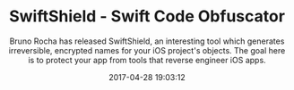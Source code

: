 ---
title: "SwiftShield - Swift Code Obfuscator"
subtitle: "Bruno Rocha has released SwiftShield, an interesting tool which generates irreversible, encrypted names for your iOS project's objects. The goal here is to protect your app from tools that reverse engineer iOS apps."
tags: ["library"]
link: "https://github.com/rockbruno/swiftshield"
date: "2017-04-28 19:03:12"
---